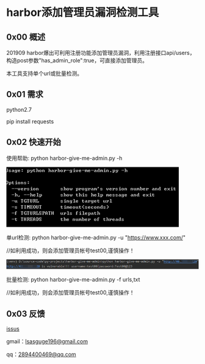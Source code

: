 # harbor添加管理员漏洞检测工具




## 0x00 概述

201909 harbor爆出可利用注册功能添加管理员漏洞，利用注册接口api/users，构造post参数"has_admin_role":true，可直接添加管理员。

本工具支持单个url或批量检测。




## 0x01 需求

python2.7

pip install requests




## 0x02 快速开始

使用帮助: python harbor-give-me-admin.py -h


![](https://github.com/theLSA/harbor-give-me-admin/raw/master/demo/harbor01.png)



单url检测: python harbor-give-me-admin.py -u "https://www.xxx.com/"

//如利用成功，则会添加管理员帐号test00,谨慎操作！

![](https://github.com/theLSA/harbor-give-me-admin/raw/master/demo/harbor00.png)




批量检测: python harbor-give-me-admin.py -f urls,txt

//如利用成功，则会添加管理员帐号test00,谨慎操作！



## 0x03 反馈

[issus](https://github.com/theLSA/harbor-give-me-admin/issues)

gmail：[lsasguge196@gmail.com](mailto:lsasguge196@gmail.com)

qq：[2894400469@qq.com](mailto:2894400469@qq.com)



